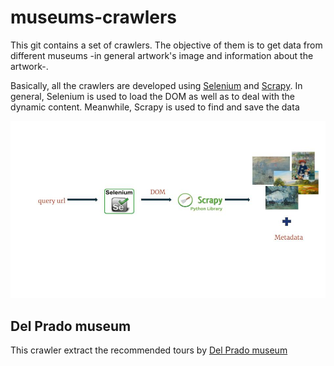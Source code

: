 # museums-crawlers

This git contains a set of crawlers. The objective of them is to get data from different museums -in general artwork's image and information about the artwork-. 

Basically, all the crawlers are developed using [Selenium](https://selenium-python.readthedocs.io/) and [Scrapy](https://scrapy.org/). In general, Selenium is used to load the DOM as well as to deal with the dynamic content. Meanwhile, Scrapy is used to find and save the data

![Crawler-description](https://github.com/ignaciogatti/art-deep-learning/blob/master/images/crawler-description.jpg)

## Del Prado museum

This crawler extract the recommended tours by [Del Prado museum](https://www.museodelprado.es/)

